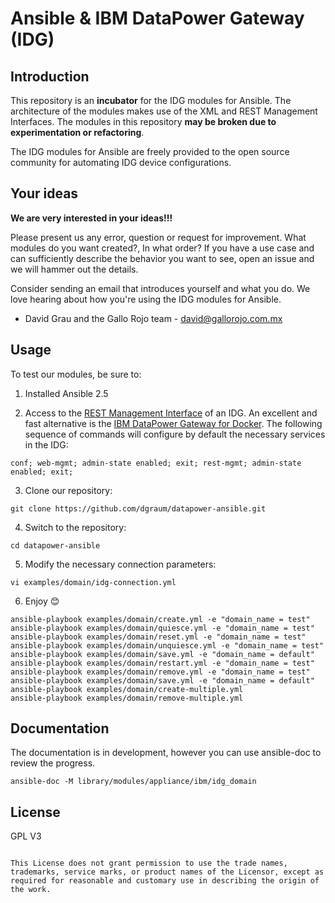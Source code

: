 Ansible & IBM DataPower Gateway (IDG)
==========================

Introduction
---------------

This repository is an **incubator** for the IDG modules for Ansible.
The architecture of the modules makes use of the XML and REST Management Interfaces.
The modules in this repository **may be broken due to experimentation or refactoring**.

The IDG modules for Ansible are freely provided to the open source community for automating IDG device configurations.

Your ideas
----------

**We are very interested in your ideas!!!**

Please present us any error, question or request for improvement. What modules do you want created?, In what order?
If you have a use case and can sufficiently describe the behavior you want to see, open an issue and we will hammer out the details.

Consider sending an email that introduces yourself and what you do. We love hearing about how you're using the IDG modules for Ansible.
- David Grau and the Gallo Rojo team - david@gallorojo.com.mx

Usage
----

To test our modules, be sure to:

1. Installed Ansible 2.5

2. Access to the [REST Management Interface](https://www.ibm.com/support/knowledgecenter/en/SS9H2Y_7.6.0/com.ibm.dp.doc/restmgtinterface.html) of an IDG. An excellent and fast alternative is the [IBM DataPower Gateway for Docker](https://hub.docker.com/r/ibmcom/datapower/). The following sequence of commands will configure by default the necessary services in the IDG:

```
conf; web-mgmt; admin-state enabled; exit; rest-mgmt; admin-state enabled; exit;
```

3. Clone our repository:

```shell
git clone https://github.com/dgraum/datapower-ansible.git
```

4. Switch to the repository:

```shell
cd datapower-ansible
```

5. Modify the necessary connection parameters:

```shell
vi examples/domain/idg-connection.yml
```

6. Enjoy :blush:

```shell
ansible-playbook examples/domain/create.yml -e "domain_name = test"
ansible-playbook examples/domain/quiesce.yml -e "domain_name = test"
ansible-playbook examples/domain/reset.yml -e "domain_name = test"
ansible-playbook examples/domain/unquiesce.yml -e "domain_name = test"
ansible-playbook examples/domain/save.yml -e "domain_name = default"
ansible-playbook examples/domain/restart.yml -e "domain_name = test"
ansible-playbook examples/domain/remove.yml -e "domain_name = test"
ansible-playbook examples/domain/save.yml -e "domain_name = default"
ansible-playbook examples/domain/create-multiple.yml
ansible-playbook examples/domain/remove-multiple.yml
```

Documentation
-------------

The documentation is in development, however you can use ansible-doc to review the progress.

```shell
ansible-doc -M library/modules/appliance/ibm/idg_domain
```

License
-------

GPL V3
~~~~~~

This License does not grant permission to use the trade names, trademarks, service marks, or product names of the Licensor, except as required for reasonable and customary use in describing the origin of the work.
